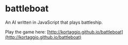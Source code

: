 battleboat
==========

An AI written in JavaScript that plays battleship.

Play the game here: [http://kortaggio.github.io/battleboat](http://kortaggio.github.io/battleboat)
